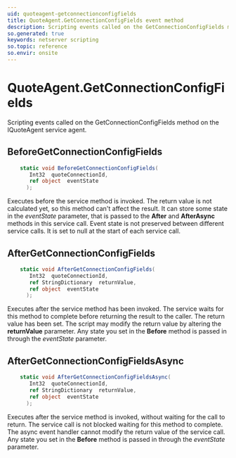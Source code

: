 ```yaml
---
uid: quoteagent-getconnectionconfigfields
title: QuoteAgent.GetConnectionConfigFields event method
description: Scripting events called on the GetConnectionConfigFields method on the QuoteAgent service agent.
so.generated: true
keywords: netserver scripting
so.topic: reference
so.envir: onsite
---
```

# QuoteAgent.GetConnectionConfigFields

Scripting events called on the <see cref='M:IQuoteAgent.GetConnectionConfigFields'>GetConnectionConfigFields</see> method on the <see cref='IQuoteAgent'>IQuoteAgent</see>  service agent.

## BeforeGetConnectionConfigFields
```cs
    static void BeforeGetConnectionConfigFields(
       Int32  quoteConnectionId,
       ref object  eventState
      );
```
Executes before the service method is invoked.
The return value is not calculated yet, so this method can't affect the result.
It can store some state in the *eventState* parameter, that is passed to the **After** and **AfterAsync** methods in this service call.
Event state is not preserved between different service calls. It is set to null at the start of each service call.
## AfterGetConnectionConfigFields
```cs
    static void AfterGetConnectionConfigFields(
       Int32  quoteConnectionId,
       ref StringDictionary  returnValue,
       ref object  eventState
      );
```
Executes after the service method has been invoked. The service waits for this method to complete before returning the result to the caller.
The return value has been set. The script may modify the return value by altering the **returnValue** parameter.
Any state you set in the **Before** method is passed in through the *eventState* parameter.
## AfterGetConnectionConfigFieldsAsync
```cs
    static void AfterGetConnectionConfigFieldsAsync(
       Int32  quoteConnectionId,
       ref StringDictionary  returnValue,
       ref object  eventState
      );
```
Executes after the service method is invoked, without waiting for the call to return.
The service call is not blocked waiting for this method to complete.
The async event handler cannot modify the return value of the service call.
Any state you set in the **Before** method is passed in through the *eventState* parameter.

